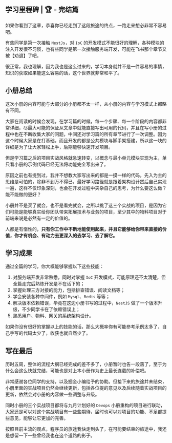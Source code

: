 ## 学习里程碑 | 🏆 - 完结篇

如果你看到了这章，恭喜你已经走到了这段旅途的终点，一路走来想必非常不容易吧。

有些同学是第一次接触 `NestJs`，对 `IoC` 的开发模式不能很好的理解，各种模块的注入开发很不习惯，也有些同学是第一次接触服务端开发，可能在飞书那个章节又被【劝退】了吧。

很正常，我也理解，因为我也是这么过来的，学习本身就并不是一件容易的事情，知识的获取如果能这么容易的话，这个世界就非常和平了。

## 小册总结

这次小册的内容可能与大部分的小册都不太一样，从小册的内容与学习模式上都略有不同。

大家在阅读的时候会发现，在学习篇的时候，每一个步骤、每一个阶段的内容都非常详细，尽最大可能的保证从文章中就能直接写出可用的代码，并且在写小册的过程中也在不断收集大家的问题，中间还对学习篇的所有章节进行了一次调整。因为这个时候大家是在打基础，而且开发的都是公共模块与脚手架搭建，所以这一块的详细是为了让大家轻松上手，后期能够快速开发项目。

但是学习篇之后的项目实战风格就急速转变，以概念与最小单元模块实现为主，单只看小册的示例代码已经无法将功能完全写出来了。

原因之前也有提到过，我并不想教大家写出来的都是一摸一样的代码，先入为主的思维是可怕的，除非不到万不得已，最好学习路径就是跟着架构设计然后自己实现一遍，这样不仅印象深刻，也会在开发过程中夹杂自己的思考，为什么要这么做？能不能做的更好？

小册并不是买了就会，也不是看完就会，之所以挑了这三个实战的项目，是因为它们可能是能够真实给你团队带来拓展技术与业务的项目，至少其中的物料项目对于前端来说是必然有一定的价值的。

人都是有惰性的，**只有你工作中不断地能使用起来，并且它能够给你带来直接的价值，你才有机会、有动力去更深入的去学习、去了解它。**

## 学习成果

通过全篇的学习，你大概能够掌握以下这些技能：
1. 对服务端开发非常熟悉，同时对掌握 `IoC` 开发模式，可能原理还不太清楚，但全篇走完后熟练开发是不在话下的；
2. 掌握处理三方对接的能力，包括排查错误、阅读文档等；
3. 学会安装各种中间件，例如 `Mysql`、`Redis` 等等；
4. 解决版本依赖错误，毕竟在这边小册书写的过程中，`NestJS` 做了一个版本升级，不少同学卡在了依赖错误上；
6. 熟悉用户、物料、网关的系统架构设计。

如果你没有很好的掌握以上的技能的话，那么大概率你有可能参考示例太多了，自己手写的代码太少了，收获也就自然少了。

## 写在最后

历时五周，整体的流程大纲已经完成的差不多了，小册暂时也告一段落了，至于为什么会这么快就完结，可能也是对上本小册作为史上最长连载的补偿吧。

非常感谢各位同学的支持，以及掘金小编给予的协助。但接下来的旅途并未结束，小册里面的实战项目仍然会继续更新，包括各位提的意见以及后续随着实战项目的更新，依然会对小册的内容做一些调整与升级。

同时小册的三个实战项目都将与九月计划好的 `Devops` 小册重构的项目进行联动，大家还是可以对这个实战项目有一些些期待，届时也可以对项目的功能、不足都提些意见，能够让它更加的完善。

按照目前主流的观点，程序员的旅途我快走到头了，在可能要结束的旅途中，我还是想留一下一些曾经我也在这个道路的影子。